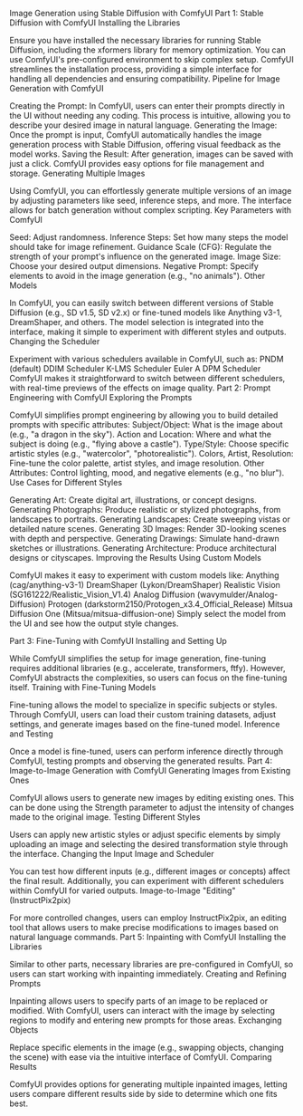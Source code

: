 Image Generation using Stable Diffusion with ComfyUI
Part 1: Stable Diffusion with ComfyUI
Installing the Libraries

Ensure you have installed the necessary libraries for running Stable Diffusion, including the xformers library for memory optimization. You can use ComfyUI's pre-configured environment to skip complex setup.
ComfyUI streamlines the installation process, providing a simple interface for handling all dependencies and ensuring compatibility.
Pipeline for Image Generation with ComfyUI

Creating the Prompt: In ComfyUI, users can enter their prompts directly in the UI without needing any coding. This process is intuitive, allowing you to describe your desired image in natural language.
Generating the Image: Once the prompt is input, ComfyUI automatically handles the image generation process with Stable Diffusion, offering visual feedback as the model works.
Saving the Result: After generation, images can be saved with just a click. ComfyUI provides easy options for file management and storage.
Generating Multiple Images

Using ComfyUI, you can effortlessly generate multiple versions of an image by adjusting parameters like seed, inference steps, and more. The interface allows for batch generation without complex scripting.
Key Parameters with ComfyUI

Seed: Adjust randomness.
Inference Steps: Set how many steps the model should take for image refinement.
Guidance Scale (CFG): Regulate the strength of your prompt's influence on the generated image.
Image Size: Choose your desired output dimensions.
Negative Prompt: Specify elements to avoid in the image generation (e.g., "no animals").
Other Models

In ComfyUI, you can easily switch between different versions of Stable Diffusion (e.g., SD v1.5, SD v2.x) or fine-tuned models like Anything v3-1, DreamShaper, and others. The model selection is integrated into the interface, making it simple to experiment with different styles and outputs.
Changing the Scheduler

Experiment with various schedulers available in ComfyUI, such as:
PNDM (default)
DDIM Scheduler
K-LMS Scheduler
Euler A
DPM Scheduler
ComfyUI makes it straightforward to switch between different schedulers, with real-time previews of the effects on image quality.
Part 2: Prompt Engineering with ComfyUI
Exploring the Prompts

ComfyUI simplifies prompt engineering by allowing you to build detailed prompts with specific attributes:
Subject/Object: What is the image about (e.g., "a dragon in the sky").
Action and Location: Where and what the subject is doing (e.g., "flying above a castle").
Type/Style: Choose specific artistic styles (e.g., "watercolor", "photorealistic").
Colors, Artist, Resolution: Fine-tune the color palette, artist styles, and image resolution.
Other Attributes: Control lighting, mood, and negative elements (e.g., "no blur").
Use Cases for Different Styles

Generating Art: Create digital art, illustrations, or concept designs.
Generating Photographs: Produce realistic or stylized photographs, from landscapes to portraits.
Generating Landscapes: Create sweeping vistas or detailed nature scenes.
Generating 3D Images: Render 3D-looking scenes with depth and perspective.
Generating Drawings: Simulate hand-drawn sketches or illustrations.
Generating Architecture: Produce architectural designs or cityscapes.
Improving the Results Using Custom Models

ComfyUI makes it easy to experiment with custom models like:
Anything (cag/anything-v3-1)
DreamShaper (Lykon/DreamShaper)
Realistic Vision (SG161222/Realistic_Vision_V1.4)
Analog Diffusion (wavymulder/Analog-Diffusion)
Protogen (darkstorm2150/Protogen_x3.4_Official_Release)
Mitsua Diffusion One (Mitsua/mitsua-diffusion-one)
Simply select the model from the UI and see how the output style changes.

Part 3: Fine-Tuning with ComfyUI
Installing and Setting Up

While ComfyUI simplifies the setup for image generation, fine-tuning requires additional libraries (e.g., accelerate, transformers, ftfy). However, ComfyUI abstracts the complexities, so users can focus on the fine-tuning itself.
Training with Fine-Tuning Models

Fine-tuning allows the model to specialize in specific subjects or styles. Through ComfyUI, users can load their custom training datasets, adjust settings, and generate images based on the fine-tuned model.
Inference and Testing

Once a model is fine-tuned, users can perform inference directly through ComfyUI, testing prompts and observing the generated results.
Part 4: Image-to-Image Generation with ComfyUI
Generating Images from Existing Ones

ComfyUI allows users to generate new images by editing existing ones. This can be done using the Strength parameter to adjust the intensity of changes made to the original image.
Testing Different Styles

Users can apply new artistic styles or adjust specific elements by simply uploading an image and selecting the desired transformation style through the interface.
Changing the Input Image and Scheduler

You can test how different inputs (e.g., different images or concepts) affect the final result. Additionally, you can experiment with different schedulers within ComfyUI for varied outputs.
Image-to-Image "Editing" (InstructPix2pix)

For more controlled changes, users can employ InstructPix2pix, an editing tool that allows users to make precise modifications to images based on natural language commands.
Part 5: Inpainting with ComfyUI
Installing the Libraries

Similar to other parts, necessary libraries are pre-configured in ComfyUI, so users can start working with inpainting immediately.
Creating and Refining Prompts

Inpainting allows users to specify parts of an image to be replaced or modified. With ComfyUI, users can interact with the image by selecting regions to modify and entering new prompts for those areas.
Exchanging Objects

Replace specific elements in the image (e.g., swapping objects, changing the scene) with ease via the intuitive interface of ComfyUI.
Comparing Results

ComfyUI provides options for generating multiple inpainted images, letting users compare different results side by side to determine which one fits best.
